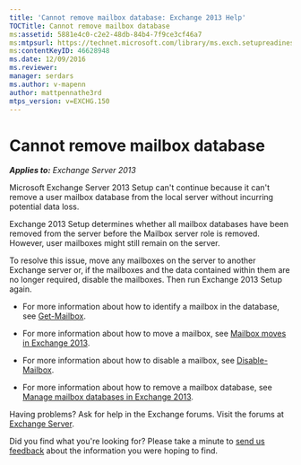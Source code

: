 ```yaml
---
title: 'Cannot remove mailbox database: Exchange 2013 Help'
TOCTitle: Cannot remove mailbox database
ms:assetid: 5881e4c0-c2e2-48db-84b4-7f9ce3cf46a7
ms:mtpsurl: https://technet.microsoft.com/library/ms.exch.setupreadiness.unwillingtoremovemailboxdatabase(v=EXCHG.150)
ms:contentKeyID: 46628948
ms.date: 12/09/2016
ms.reviewer: 
manager: serdars
ms.author: v-mapenn
author: mattpennathe3rd
mtps_version: v=EXCHG.150
---
```


# Cannot remove mailbox database

_**Applies to:** Exchange Server 2013_

Microsoft Exchange Server 2013 Setup can't continue because it can't remove a user mailbox database from the local server without incurring potential data loss.

Exchange 2013 Setup determines whether all mailbox databases have been removed from the server before the Mailbox server role is removed. However, user mailboxes might still remain on the server.

To resolve this issue, move any mailboxes on the server to another Exchange server or, if the mailboxes and the data contained within them are no longer required, disable the mailboxes. Then run Exchange 2013 Setup again.

  - For more information about how to identify a mailbox in the database, see [Get-Mailbox](https://technet.microsoft.com/library/bb123685\(v=exchg.150\)).

  - For more information about how to move a mailbox, see [Mailbox moves in Exchange 2013](mailbox-moves-in-exchange-2013-exchange-2013-help.md).

  - For more information about how to disable a mailbox, see [Disable-Mailbox](https://technet.microsoft.com/library/aa997210\(v=exchg.150\)).

  - For more information about how to remove a mailbox database, see [Manage mailbox databases in Exchange 2013](manage-mailbox-databases-in-exchange-2013-exchange-2013-help.md).

Having problems? Ask for help in the Exchange forums. Visit the forums at [Exchange Server](https://go.microsoft.com/fwlink/p/?linkid=60612).

Did you find what you're looking for? Please take a minute to [send us feedback](mailto:exsetuphelpfeedback@microsoft.com?subject=exchange%202013%20setup%20help%20feedback) about the information you were hoping to find.
